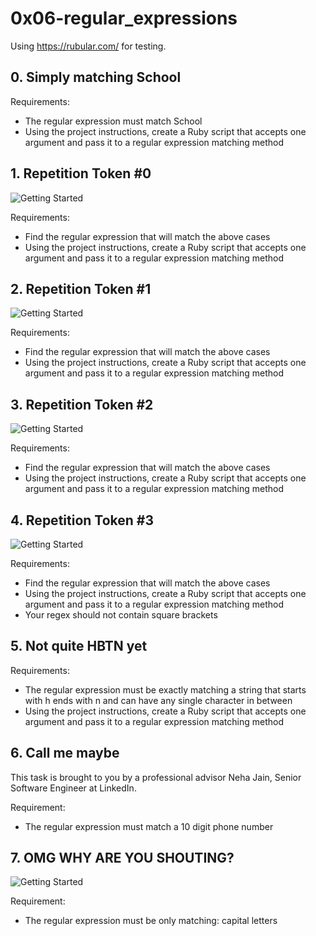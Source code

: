 # 0x06-regular_expressions
Using https://rubular.com/ for testing.

## 0. Simply matching School
Requirements:

* The regular expression must match School
* Using the project instructions, create a Ruby script that accepts one argument and pass it to a regular expression matching method

## 1. Repetition Token #0
![Getting Started](https://holbertonintranet.s3.amazonaws.com/uploads/medias/2020/9/e7db3c377d46453588fc84f3a975661d142fee91.png?X-Amz-Algorithm=AWS4-HMAC-SHA256&X-Amz-Credential=AKIARDDGGGOU5BHMTQX4%2F20220223%2Fus-east-1%2Fs3%2Faws4_request&X-Amz-Date=20220223T135531Z&X-Amz-Expires=86400&X-Amz-SignedHeaders=host&X-Amz-Signature=4bcd454d99877156711c31aeab782b9dcf89eaf5671881201c3eed53b286dff0)

Requirements:

* Find the regular expression that will match the above cases
* Using the project instructions, create a Ruby script that accepts one argument and pass it to a regular expression matching method

## 2. Repetition Token #1
![Getting Started](https://holbertonintranet.s3.amazonaws.com/uploads/medias/2020/9/c59ff11db195d5cf17d1790a5141ae2f234786d2.png?X-Amz-Algorithm=AWS4-HMAC-SHA256&X-Amz-Credential=AKIARDDGGGOU5BHMTQX4%2F20220223%2Fus-east-1%2Fs3%2Faws4_request&X-Amz-Date=20220223T135531Z&X-Amz-Expires=86400&X-Amz-SignedHeaders=host&X-Amz-Signature=771579c1e3f5a9ceefeac81fadb9ad369ec6c43841b5853521a22a9e18b6b226)

Requirements:

* Find the regular expression that will match the above cases
* Using the project instructions, create a Ruby script that accepts one argument and pass it to a regular expression matching method

## 3. Repetition Token #2
![Getting Started](https://holbertonintranet.s3.amazonaws.com/uploads/medias/2020/9/3b6bf4aeca6a0c2de584e7f5d68d11eef57ce205.png?X-Amz-Algorithm=AWS4-HMAC-SHA256&X-Amz-Credential=AKIARDDGGGOU5BHMTQX4%2F20220223%2Fus-east-1%2Fs3%2Faws4_request&X-Amz-Date=20220223T135531Z&X-Amz-Expires=86400&X-Amz-SignedHeaders=host&X-Amz-Signature=d8b775d3ccb1ac49f087486cc7a19edc45c3b08c6a6e2192bc721f63d589c430)

Requirements:

* Find the regular expression that will match the above cases
* Using the project instructions, create a Ruby script that accepts one argument and pass it to a regular expression matching method

## 4. Repetition Token #3
![Getting Started](https://holbertonintranet.s3.amazonaws.com/uploads/medias/2020/9/f8dbcb9cf5ae569a8645027dc46e81cb372ce28e.png?X-Amz-Algorithm=AWS4-HMAC-SHA256&X-Amz-Credential=AKIARDDGGGOU5BHMTQX4%2F20220223%2Fus-east-1%2Fs3%2Faws4_request&X-Amz-Date=20220223T135531Z&X-Amz-Expires=86400&X-Amz-SignedHeaders=host&X-Amz-Signature=65a48b76394d5f7b37cf1b814962bcff7aab6626f1b8c08c2ba21e58ee07b544)

Requirements:

* Find the regular expression that will match the above cases
* Using the project instructions, create a Ruby script that accepts one argument and pass it to a regular expression matching method
* Your regex should not contain square brackets

## 5. Not quite HBTN yet
Requirements:

* The regular expression must be exactly matching a string that starts with h ends with n and can have any single character in between
* Using the project instructions, create a Ruby script that accepts one argument and pass it to a regular expression matching method

## 6. Call me maybe
This task is brought to you by a professional advisor Neha Jain, Senior Software Engineer at LinkedIn.

Requirement:

* The regular expression must match a 10 digit phone number

## 7. OMG WHY ARE YOU SHOUTING?
![Getting Started](https://intranet.hbtn.io/images/contents/sysadmin/projects/78/shouting.jpg)

Requirement:

* The regular expression must be only matching: capital letters